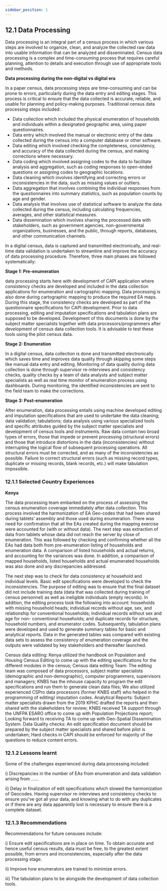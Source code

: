 ```yaml
---
sidebar_position: 1
---
```


## 12.1 Data Processing

<p> Data processing is an integral part of a census process in which various steps are involved to organize, clean, and analyze the collected raw data into usable information that can be analyzed and disseminated. Census data processing is a complex and time-consuming process that requires careful planning, attention to details and execution through use of appropriate tools and methods. </p>

 **Data processing during the non-digital vs digital era**

 <p>In a paper census, data processing steps are time-consuming and can be prone to errors, particularly during the data entry and editing stages. This process is critical to ensure that the data collected is accurate, reliable, and usable for planning and policy-making purposes. Traditional census data processing steps included: </p>

- Data collection which included the physical enumeration of households and individuals within a designated geographic area, using paper questionnaires. 
-	Data entry which involved the manual or electronic entry of the data collected during the census into a computer database or other software. 
-	Data editing which involved checking the completeness, consistency, and accuracy of the data collected during the census, and making corrections where necessary. 
-	Data coding which involved assigning codes to the data to facilitate analysis and aggregation, such as coding responses to open-ended questions or assigning codes to geographic locations. 
-	Data cleaning which involves identifying and correcting errors or inconsistencies in the data, such as missing values or outliers. 
-	Data aggregation that involves combining the individual responses from the questionnaires into summary statistics, such as population counts by age and gender. 
-	Data analysis that involves use of statistical software to analyze the data collected during the census, including calculating frequencies, averages, and other statistical measures. 
-	Data dissemination which involves sharing the processed data with stakeholders, such as government agencies, non-governmental organizations, businesses, and the public, through reports, databases, and other communication channels.

<p> In a digital census, data is captured and transmitted electronically, and real-time data validation is undertaken to streamline and improve the accuracy of data processing procedure. Therefore, three main phases are followed systematically:</p>

 **Stage 1: Pre-enumeration**
 <p>data processing starts here with development of CAPI application where consistency checks are developed and included in the data collection applications for enumeration and cartographic mapping. Data processing is also done during cartographic mapping to produce the required EA maps. During this stage, the consistency checks are developed as part of the questionnaire specifications for CAPI development. Prior to data processing, editing and imputation specifications and tabulation plans are supposed to be developed. Development of this documents is done by the subject matter specialists together with data processors/programmers after development of census data collection tools. It is advisable to test these tools using the pilot census data.</p>

 **Stage 2: Enumeration**
 <p> In a digital census, data collection is done and transmitted electronically which saves time and improves data quality through skipping some steps like manual data entry and editing. Monitoring of data quality during data collection is done through supervisor re-interviews and consistency checks, quality checks by a team of data analysts and subject matter specialists as well as real time monitor of enumeration process using dashboards. During monitoring, the identified inconsistencies are sent to the field team to make the corrections.</p>

 **Stage 3: Post-enumeration**
<p> After enumeration, data processing entails using machine developed editing and imputation specifications that are used to undertake the data cleaning; data validation; tabulations; data analysis using various specialized tools and specific attributes guided by the subject matter specialists and development of census tools and instruments. 
Raw data contain two broad types of errors, those that impede or prevent processing (structural errors) and those that introduce distortions in the data (inconsistencies) without interrupting the logical flow of subsequent processing operations. All structural errors must be corrected, and as many of the inconsistencies as possible. Failure to correct structural errors (such as missing record types, duplicate or missing records, blank records, etc.) will make tabulation impossible.</p>

 ### 12.1.1 Selected Country Experiences
**Kenya**
<p>The data processing team embarked on the process of assessing the census enumeration coverage immediately after data collection. This process involved the harmonization of EA Geo-codes that had been shared during tablets’ assembly and those used during enumeration. There was need for confirmation that all the EAs created during the mapping exercise were accounted for (with or without data). The next step was extraction of data from tablets whose data did not reach the server by close of enumeration. This was followed by checking and confirming whether all the EAs had data both from pre-enumeration listing of households and enumeration data. A comparison of listed households and actual returns, and accounting for the variances was done.  In addition, a comparison of mapped households, listed households and actual enumerated households was also done and any discrepancies addressed.</p>

<p>The next step was to check for data consistency at household and individual levels. Basic edit specifications were developed to check the inconsistencies. The purpose of editing was to ensure that the final dataset did not include training data (data that was collected during training of census personnel) as well as ineligible individuals (empty records). In addition, the editing process took the following into account:  households with missing household heads; individual records without age, sex, and relationship for conventional households; individual records without sex and age for non- conventional households; and duplicate records for structure, household numbers, and enumerator codes. Subsequently, tabulation plans were developed and used to generate summary tables for basic and analytical reports. Data in the generated tables was compared with existing data sets to assess the consistency of enumeration coverage and the outputs were validated by key stakeholders and thereafter launched.</p>

<p>Census data editing: Kenya utilized the handbook on Population and Housing Census Editing to come up with the editing specifications for the different modules in the census; Census data editing Team: The editing team was composed of data processors, subject matter specialists (demographic and non-demographic), computer programmers, supervisors and managers; KNBS has the inhouse capacity to program the edit specifications and run them to generate clean data files; We also utilized experienced CSPro data processors (former KNBS staff) who helped in the programming of editing/ imputation codes. Analytical Reports:  Subject matter specialists drawn from the 2019 KPHC drafted the reports and then shared with the stakeholders for review; KNBS received TA support through the UNFPA ESARO office to come up with Population Projections report; Looking forward to receiving TA to come up with Geo-Spatial Dissemination System. Data Quality checks: An edit specification document should be prepared by the subject matter specialists and shared before pilot is undertaken; Hard checks in CAPI should be enforced for majority of the questions to reduce content errors.</p>
 
### 12.1.2 Lessons learnt
Some of the challenges experienced during data processing included:

i)	Discrepancies in the number of EAs from enumeration and data validation arising from ......

ii)	Delay in finalization of edit specifications which slowed the harmonization of Geocodes. 
Having supervisor re-interviews and consistency checks to ensure you've got all your data, and knowing what to do with any duplicates or if there are any data apparently lost is necessary to ensure there is a complete dataset.

### 12.1.3 Recommendations
Recommendations for future censuses include:

i)	Ensure edit specifications are in place on time. To obtain accurate and hence useful census results, data must be free, to the greatest extent possible, from errors and inconsistencies, especially after the data processing stage.

ii)	Improve how enumerators are trained to minimize errors. 

iii)	The tabulation plans to be alongside the development of data collection tools.

